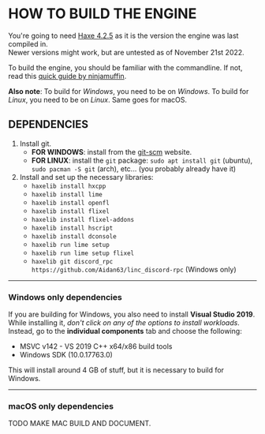 # HOW TO BUILD THE ENGINE

You're going to need [Haxe 4.2.5](https://haxe.org/download/version/4.2.5/) as it is the version the engine was last compiled in.<br />
Newer versions might work, but are untested as of November 21st 2022.

To build the engine, you should be familiar with the commandline. If not, read this [quick guide by ninjamuffin](https://ninjamuffin99.newgrounds.com/news/post/1090480).

**Also note**: To build for *Windows*, you need to be on *Windows*. To build for *Linux*, you need to be on *Linux*. Same goes for macOS.

## DEPENDENCIES

1. Install git.
   - **FOR WINDOWS**: install from the [git-scm](https://git-scm.com/downloads) website.
   - **FOR LINUX**: install the `git` package: `sudo apt install git` (ubuntu), `sudo pacman -S git` (arch), etc... (you probably already have it)
2. Install and set up the necessary libraries:
   - `haxelib install hxcpp`
   - `haxelib install lime`
   - `haxelib install openfl`
   - `haxelib install flixel`
   - `haxelib install flixel-addons`
   - `haxelib install hscript`
   - `haxelib install dconsole`
   - `haxelib run lime setup`
   - `haxelib run lime setup flixel`
   - `haxelib git discord_rpc https://github.com/Aidan63/linc_discord-rpc` (Windows only)

---------------------------------------
### Windows only dependencies
If you are building for Windows, you also need to install **Visual Studio 2019**. While installing it, *don't click on any of the options to install workloads*. Instead, go to the **individual components** tab and choose the following:

-   MSVC v142 - VS 2019 C++ x64/x86 build tools
-   Windows SDK (10.0.17763.0)

This will install around 4 GB of stuff, but it is necessary to build for Windows.

---------------------------------------
### macOS only dependencies
TODO MAKE MAC BUILD AND DOCUMENT.
